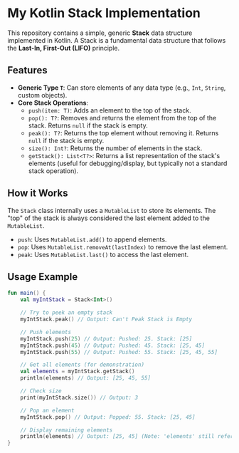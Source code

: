 # My Kotlin Stack Implementation

This repository contains a simple, generic **Stack** data structure implemented in Kotlin. A Stack is a fundamental data structure that follows the **Last-In, First-Out (LIFO)** principle.

## Features

* **Generic Type `T`**: Can store elements of any data type (e.g., `Int`, `String`, custom objects).
* **Core Stack Operations**:
    * `push(item: T)`: Adds an element to the top of the stack.
    * `pop(): T?`: Removes and returns the element from the top of the stack. Returns `null` if the stack is empty.
    * `peak(): T?`: Returns the top element without removing it. Returns `null` if the stack is empty.
    * `size(): Int?`: Returns the number of elements in the stack.
    * `getStack(): List<T?>`: Returns a list representation of the stack's elements (useful for debugging/display, but typically not a standard stack operation).

## How it Works

The `Stack` class internally uses a `MutableList` to store its elements. The "top" of the stack is always considered the last element added to the `MutableList`.

* `push`: Uses `MutableList.add()` to append elements.
* `pop`: Uses `MutableList.removeAt(lastIndex)` to remove the last element.
* `peak`: Uses `MutableList.last()` to access the last element.

## Usage Example

```kotlin
fun main() {
    val myIntStack = Stack<Int>()

    // Try to peek an empty stack
    myIntStack.peak() // Output: Can't Peak Stack is Empty

    // Push elements
    myIntStack.push(25) // Output: Pushed: 25. Stack: [25]
    myIntStack.push(45) // Output: Pushed: 45. Stack: [25, 45]
    myIntStack.push(55) // Output: Pushed: 55. Stack: [25, 45, 55]

    // Get all elements (for demonstration)
    val elements = myIntStack.getStack()
    println(elements) // Output: [25, 45, 55]

    // Check size
    print(myIntStack.size()) // Output: 3

    // Pop an element
    myIntStack.pop() // Output: Popped: 55. Stack: [25, 45]

    // Display remaining elements
    println(elements) // Output: [25, 45] (Note: 'elements' still references the internal list, so it updates)
}